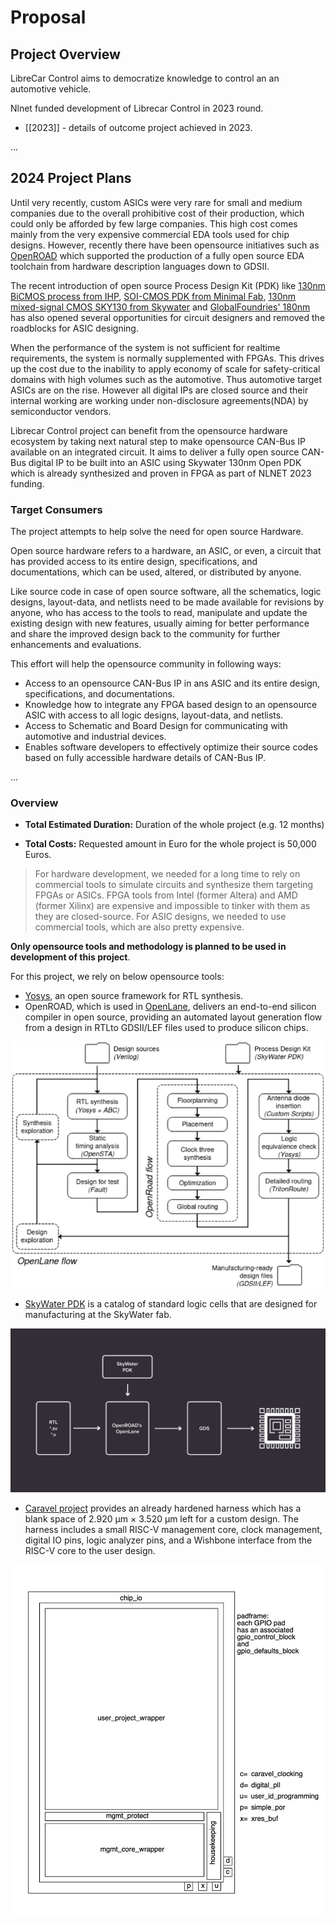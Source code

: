 # Proposal 

## **Project Overview**


LibreCar Control aims to democratize knowledge to control an an automotive vehicle.

Nlnet funded development of Librecar Control in 2023 round.

* [[2023]] - details of outcome project achieved in 2023.

...

## **2024 Project Plans**

Until very recently, custom ASICs were very rare for small and medium companies due to the overall prohibitive cost of their production, which could only be afforded by few large companies. This high cost comes mainly from the very expensive commercial EDA tools used for chip designs. However, recently there have been opensource initiatives such as [OpenROAD](https://theopenroadproject.org/) which supported the production of a fully open source EDA toolchain from hardware description languages down to GDSII. 

The recent introduction of open source Process Design Kit (PDK) like [130nm BiCMOS process from IHP](https://github.com/IHP-GmbH/IHP-Open-PDK), [SOI-CMOS PDK from Minimal Fab](https://github.com/mineda-support/ICPS2023_5), [130nm mixed-signal CMOS SKY130 from Skywater](https://github.com/google/skywater-pdk) and [GlobalFoundries' 180nm](https://github.com/google/gf180mcu-pdk) has also opened several opportunities for circuit designers and removed the roadblocks for ASIC designing.

When the performance of the system is not sufficient for realtime requirements, the system is normally supplemented with FPGAs. This drives up the cost due to the inability to apply economy of scale for safety-critical domains with high volumes such as the automotive. Thus automotive target ASICs are on the rise. However all digital IPs are closed source and their internal working are working under non-disclosure agreements(NDA) by semiconductor vendors.

Librecar Control project can benefit from the opensource hardware ecosystem by taking next natural step to make opensource CAN-Bus IP available on an integrated circuit. It aims to deliver a fully open source CAN-Bus digital IP to be built into an ASIC using Skywater 130nm Open PDK which is already synthesized and proven in FPGA as part of NLNET 2023 funding.


### **Target Consumers**

The project attempts to help solve the need for open source Hardware.

Open source hardware refers to a hardware, an ASIC, or even, a circuit that has provided access to its entire design, specifications, and documentations, which can be used, altered, or distributed by anyone. 

Like source code in case of open source software, all the schematics, logic designs, layout-data, and netlists need to be made available for revisions by anyone, who has access to the tools to read, manipulate and update the existing design with new features, usually aiming for better performance and share the improved design back to the community for further enhancements and evaluations.

This effort will help the opensource community in following ways:

- Access to an opensource CAN-Bus IP in ans ASIC and its entire design, specifications, and documentations. 
- Knowledge how to integrate any FPGA based design to an opensource ASIC with access to all logic designs, layout-data, and netlists.
- Access to Schematic and Board Design for communicating with automotive and industrial devices.
- Enables software developers to effectively optimize their source codes based on fully accessible hardware details of CAN-Bus IP.

...

### **Overview**

- **Total Estimated Duration:** Duration of the whole project (e.g. 12 months)

- **Total Costs:** Requested amount in Euro for the whole project is 50,000 Euros. 

> For hardware development, we needed for a long time to rely on commercial tools to simulate circuits and synthesize them targeting FPGAs or ASICs. FPGA tools from Intel (former Altera) and AMD (former Xilinx) are expensive and impossible to tinker with them as they are closed-source. For ASIC designs, we needed to use commercial tools, which are also pretty expensive.

**Only opensource tools and methodology is planned to be used in development of this project**.

For this project, we rely on below opensource tools:

* [Yosys](https://yosyshq.net/yosys/), an open source framework for RTL synthesis. 
* OpenROAD, which is used in [OpenLane](https://openlane.readthedocs.io/en/latest/), delivers an end-to-end silicon compiler in open source, providing an automated layout generation flow from a design in RTLto GDSII/LEF files used to produce silicon chips.

![workflow](./../attachment/workflow.png)

* [SkyWater PDK](https://skywater-pdk.readthedocs.io/en/main/) is a catalog of standard logic cells that are designed for manufacturing at the SkyWater fab.

![skywater](./../attachment/skywater.jpg)

* [Caravel project](https://caravel-harness.readthedocs.io/en/latest/) provides an already hardened harness which has a blank space of 2.920 µm × 3.520 µm left for a custom design. The harness includes a small RISC-V management core, clock management, digital IO pins, logic analyzer pins, and a Wishbone interface from the RISC-V core to the user design.

![caravel](./../attachment/caravel_floorplan.jpg)